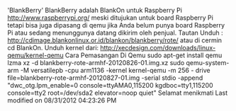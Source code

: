 
'BlankBerry'
BlankBerry adalah BlankOn untuk Raspberry Pi ​http://www.raspberrypi.org/ meski
ditujukan untuk board Raspberry Pi tetapi bisa juga dipasang di qemu jika Anda
belum punya board Raspberry Pi atau sedang menunggunya datang dikirim oleh
penjual.
Tautan Unduh :
​http://cdimage.blankonlinux.or.id/blankon/blankberry/rote/
atau di cermin cd BlankOn.
Unduh kernel dari: ​http://xecdesign.com/downloads/linux-qemu/kernel-qemu
Cara Pemasangan Di Qemu
sudo apt-get install qemu lzma
xz -d blankberry-rote-armhf-20120826-01.img.xz
sudo qemu-system-arm -M versatilepb -cpu arm1136 -kernel kernel-qemu -m 256 -
drive file=blankberry-rote-armhf-20120827-01.img -serial stdio -append
"dwc_otg.lpm_enable=0 console=ttyAMA0,115200 kgdboc=tty1,115200 console=tty2
root=/dev/sda2 elevator=noop quiet"
Selamat menikmati
Last modified on 08/31/2012 04:23:26 PM
#### 
    





